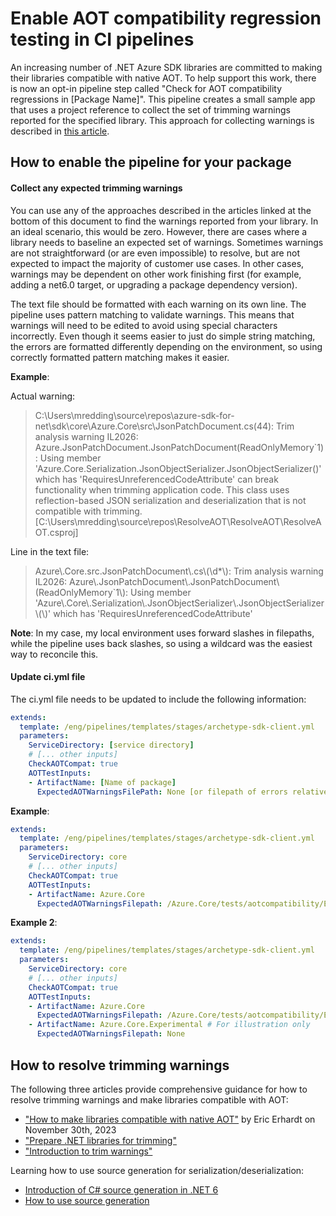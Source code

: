 # Enable AOT compatibility regression testing in CI pipelines
An increasing number of .NET Azure SDK libraries are committed to making their libraries compatible with native AOT. To help support this work, there is now an opt-in pipeline step called "Check for AOT compatibility regressions in \[Package Name\]". This pipeline creates a small sample app that uses a project reference to collect the set of trimming warnings reported for the specified library. This approach for collecting warnings is described in [this article](https://learn.microsoft.com/en-us/dotnet/core/deploying/trimming/prepare-libraries-for-trimming?pivots=dotnet-8-0#show-all-warnings-with-test-app).

## How to enable the pipeline for your package
#### Collect any expected trimming warnings

You can use any of the approaches described in the articles linked at the bottom of this document to find the warnings reported from your library. In an ideal scenario, this would be zero. However, there are cases where a library needs to baseline an expected set of warnings. Sometimes warnings are not straightforward \(or are even impossible\) to resolve, but are not expected to impact the majority of customer use cases. In other cases, warnings may be dependent on other work finishing first (for example, adding a net6.0 target, or upgrading a package dependency version).

The text file should be formatted with each warning on its own line. The pipeline uses pattern matching to validate warnings. This means that warnings will need to be edited to avoid using special characters incorrectly. Even though it seems easier to just do simple string matching, the errors are formatted differently depending on the environment, so using correctly formatted pattern matching makes it easier.

**Example**:

Actual warning:
> C:\Users\mredding\source\repos\azure-sdk-for-net\sdk\core\Azure.Core\src\JsonPatchDocument.cs(44): Trim analysis warning IL2026: Azure.JsonPatchDocument.JsonPatchDocument(ReadOnlyMemory`1<Byte>): Using member 'Azure.Core.Serialization.JsonObjectSerializer.JsonObjectSerializer()' which has 'RequiresUnreferencedCodeAttribute' can break functionality when trimming application code. This class uses reflection-based JSON serialization and deserialization that is not compatible with trimming. [C:\Users\mredding\source\repos\ResolveAOT\ResolveAOT\ResolveAOT.csproj]

Line in the text file:
> Azure\\.Core.src.JsonPatchDocument\\.cs\\(\\d*\\): Trim analysis warning IL2026: Azure\\.JsonPatchDocument\\.JsonPatchDocument\\(ReadOnlyMemory`1<Byte>\\): Using member 'Azure\\.Core\\.Serialization\\.JsonObjectSerializer\\.JsonObjectSerializer\\(\\)' which has 'RequiresUnreferencedCodeAttribute'

**Note**: In my case, my local environment uses forward slashes in filepaths, while the pipeline uses back slashes, so using a wildcard was the easiest way to reconcile this.

#### Update ci.yml file

The ci.yml file needs to be updated to include the following information:
```yml
extends:
  template: /eng/pipelines/templates/stages/archetype-sdk-client.yml
  parameters:
    ServiceDirectory: [service directory]
    # [... other inputs]
    CheckAOTCompat: true
    AOTTestInputs:
    - ArtifactName: [Name of package]
      ExpectedAOTWarningsFilePath: None [or filepath of errors relative to the service directory]
```

**Example**:
```yml
extends:
  template: /eng/pipelines/templates/stages/archetype-sdk-client.yml
  parameters:
    ServiceDirectory: core
    # [... other inputs]
    CheckAOTCompat: true
    AOTTestInputs:
    - ArtifactName: Azure.Core
      ExpectedAOTWarningsFilepath: /Azure.Core/tests/aotcompatibility/ExpectedAotWarnings.txt
```
**Example 2**:
```yml
extends:
  template: /eng/pipelines/templates/stages/archetype-sdk-client.yml
  parameters:
    ServiceDirectory: core
    # [... other inputs]
    CheckAOTCompat: true
    AOTTestInputs:
    - ArtifactName: Azure.Core
      ExpectedAOTWarningsFilepath: /Azure.Core/tests/aotcompatibility/ExpectedAotWarnings.txt
    - ArtifactName: Azure.Core.Experimental # For illustration only
      ExpectedAOTWarningsFilepath: None
```

## How to resolve trimming warnings
The following three articles provide comprehensive guidance for how to resolve trimming warnings and make libraries compatible with AOT:
- ["How to make libraries compatible with native AOT"](https://devblogs.microsoft.com/dotnet/creating-aot-compatible-libraries/) by Eric Erhardt on November 30th, 2023
- ["Prepare .NET libraries for trimming"](https://learn.microsoft.com/en-us/dotnet/core/deploying/trimming/prepare-libraries-for-trimming?pivots=dotnet-8-0#show-all-warnings-with-test-app)
- ["Introduction to trim warnings"](https://learn.microsoft.com/en-us/dotnet/core/deploying/trimming/fixing-warnings)

Learning how to use source generation for serialization/deserialization:
- [Introduction of C# source generation in .NET 6](https://devblogs.microsoft.com/dotnet/try-the-new-system-text-json-source-generator/)
- [How to use source generation](https://learn.microsoft.com/en-us/dotnet/standard/serialization/system-text-json/source-generation)

